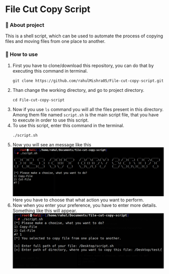 # File Cut Copy Script

### 📝 About project
This is a shell script, which can be used to automate the process of copying files and moving files from one place to another.

### 🧱 How to use
1. First you have to clone/download this repository, you can do that by executing this command in terminal.
    ```shell
    git clone https://github.com/rahulMishra05/File-cut-copy-script.git
    ```
2. Than change the working directory, and go to project directory.
    ```shell
    cd File-cut-copy-script
    ```
3. Now if you use `ls` command you will all the files present in this directory. Among them file named `script.sh` is the main script file, that you have to execute in order to use this script.
4. To use this script, enter this command in the terminal.
    ```shell
    ./script.sh
    ```
5. Now you will see an message like this 
    ![Image](./assets/image.png)
    Here you have to choose that what action you want to perform.
6. Now when you enter your preference, you have to enter more details. Something like this will appear.
    ![Image2](./assets/image2.png)
    